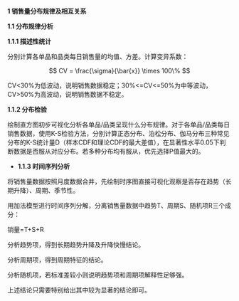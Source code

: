 **1 销售量分布规律及相互关系**

**1.1 分布规律分析**

**1.1.1 描述性统计**

分别计算各单品和品类每日销售量的均值、方差。计算变异系数：

$$
CV = \frac{\sigma}{\bar{x}} \times 100\%
$$

CV\<30%为低波动，说明销售数据稳定；30%\<=CV\<=50%为中等波动，CV\>50%为高波动，说明销售数据不稳定。

**1.1.2 分布检验**

绘制直方图初步可视化分析各单品/品类呈现什么分布规律。对于各单品/品类每日销售数据，使用K-S检验方法，分别计算正态分布、泊松分布、伽马分布三种常见分布的K-S统计量D（样本CDF和理论CDF的最大差值），在显著性水平0.05下判断数据是否服从对应分布。若多种分布均有服从，优先选择P值最大的。

* **1.1.3 时间序列分析**

将销售量数据按照月度数据合并，先绘制时序图直接可视化观察是否存在趋势（长期升降）、周期、季节性。

用加法模型进行时间序列分解，分离销售量数据中趋势T、周期S、随机项R三个成分：

销量=T+S+R

分析趋势项，得到长期趋势升降及升降快慢结论。

分析周期项，得到周期特征的结论。

分析随机项，若标准差较小则说明趋势项和周期项解释性足够强。

上述结论只需要特别给出其中较为显著的结论即可。
